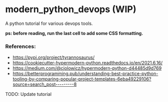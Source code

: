 # modern_python_devops (WIP)

A python tutorial for various devops tools. 

**ps: before reading, run the last cell to add some CSS formatting.**

### References: 
- https://pypi.org/project/tyrannosaurus/
- https://cookiecutter-hypermodern-python.readthedocs.io/en/2021.6.16/
- https://medium.com/@cjolowicz/hypermodern-python-d44485d9d769
- https://betterprogramming.pub/understanding-best-practice-python-tooling-by-comparing-popular-project-templates-6eba49229106?source=search_post---------8


TODO: Update tutorial
